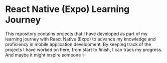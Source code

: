 # React Native (Expo) Learning Journey

This repository contains projects that I have developed as part of my learning journey with React Native (Expo) to advance my knowledge and proficiency in mobile application development. By keeping track of the projects I have worked on here, from start to finish, I can track my progress. And maybe it might inspire someone ✨

